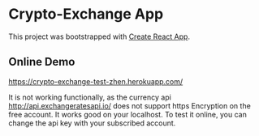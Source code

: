 # Crypto-Exchange App

This project was bootstrapped with [Create React App](https://github.com/facebook/create-react-app).

## Online Demo

https://crypto-exchange-test-zhen.herokuapp.com/

It is not working functionally, as the currency api http://api.exchangeratesapi.io/ does not support https Encryption on the free account.
It works good on your localhost.
To test it online, you can change the api key with your subscribed account.
